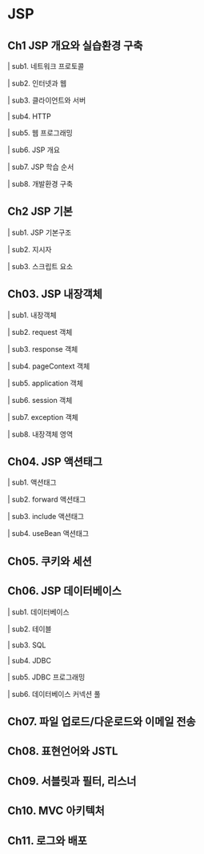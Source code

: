 # JSP
## **Ch1 JSP 개요와 실습환경 구축**  
| sub1. 네트워크 프로토콜

| sub2. 인터넷과 웹

| sub3. 클라이언트와 서버

| sub4. HTTP

| sub5. 웹 프로그래밍

| sub6. JSP 개요

| sub7. JSP 학습 순서

| sub8. 개발환경 구축

## **Ch2 JSP 기본**  
| sub1. JSP 기본구조

| sub2. 지시자

| sub3. 스크립트 요소

## **Ch03. JSP 내장객체**  
| sub1. 내장객체

| sub2. request 객체

| sub3. response 객체

| sub4. pageContext 객체

| sub5. application 객체

| sub6. session 객체

| sub7. exception 객체

| sub8. 내장객체 영역

## **Ch04. JSP 액션태그** 
| sub1. 액션태그

| sub2. forward 액션태그

| sub3. include 액션태그

| sub4. useBean 액션태그

## **Ch05. 쿠키와 세션**  
## **Ch06. JSP 데이터베이스**  
| sub1. 데이터베이스

| sub2. 테이블

| sub3. SQL

| sub4. JDBC

| sub5. JDBC 프로그래밍

| sub6. 데이터베이스 커넥션 풀

## **Ch07. 파일 업로드/다운로드와 이메일 전송**  
## **Ch08. 표현언어와 JSTL**  
## **Ch09. 서블릿과 필터, 리스너**  
## **Ch10. MVC 아키텍처**  
## **Ch11. 로그와 배포**  
